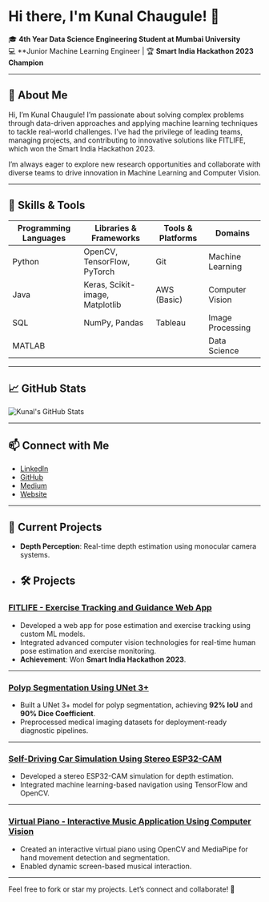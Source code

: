 # Hi there, I'm Kunal Chaugule! 👋

🎓 **4th Year Data Science Engineering Student at Mumbai University**  
💻 **Junior Machine Learning Engineer | 
🏆 **Smart India Hackathon 2023 Champion**  

---

## 🌟 About Me

Hi, I’m Kunal Chaugule! I’m passionate about solving complex problems through data-driven approaches and applying machine learning techniques to tackle real-world challenges. I’ve had the privilege of leading teams, managing projects, and contributing to innovative solutions like FITLIFE, which won the Smart India Hackathon 2023.

I’m always eager to explore new research opportunities and collaborate with diverse teams to drive innovation in Machine Learning and Computer Vision.

---

## 🚀 Skills & Tools

| **Programming Languages**  | **Libraries & Frameworks**       | **Tools & Platforms**      | **Domains**              |
|-----------------------------|----------------------------------|----------------------------|--------------------------|
| Python                      | OpenCV, TensorFlow, PyTorch     | Git                        | Machine Learning         |
| Java                        | Keras, Scikit-image, Matplotlib | AWS (Basic)                | Computer Vision          |
| SQL                         | NumPy, Pandas                   | Tableau                    | Image Processing         |
| MATLAB                      |                                 |                            | Data Science             |




---

## 📈 GitHub Stats

![Kunal's GitHub Stats](https://github-readme-stats.vercel.app/api?username=kunal0230&show_icons=true&theme=radical)

---

## 📫 Connect with Me

- [LinkedIn](https://linkedin.com/in/kunal-chaugule)
- [GitHub](https://github.com/kunal0230)
- [Medium](https://medium.com/@kunalchaugule.2003)
- [Website](https://www.kunalchaugule.com/)

---

## 🌱 Current Projects

- **Depth Perception**: Real-time depth estimation using monocular camera systems.
- ## 🛠 Projects

### [FITLIFE - Exercise Tracking and Guidance Web App](https://github.com/kunal0230/FITLIFE)
- Developed a web app for pose estimation and exercise tracking using custom ML models.
- Integrated advanced computer vision technologies for real-time human pose estimation and exercise monitoring.
- **Achievement**: Won **Smart India Hackathon 2023**.

---

### [Polyp Segmentation Using UNet 3+](https://github.com/kunal0230/Polyp-Segmentation-Using-UNet-3-with-TensorFlow)
- Built a UNet 3+ model for polyp segmentation, achieving **92% IoU** and **90% Dice Coefficient**.
- Preprocessed medical imaging datasets for deployment-ready diagnostic pipelines.

---

### [Self-Driving Car Simulation Using Stereo ESP32-CAM](https://github.com/kunal0230/Self-Driving-Car-Simulation-Using-Stereo-ESP32-CAM)
- Developed a stereo ESP32-CAM simulation for depth estimation.
- Integrated machine learning-based navigation using TensorFlow and OpenCV.

---

### [Virtual Piano - Interactive Music Application Using Computer Vision](https://www.youtube.com/shorts/ZdxvdxJ5CQM)
- Created an interactive virtual piano using OpenCV and MediaPipe for hand movement detection and segmentation.
- Enabled dynamic screen-based musical interaction.


---

Feel free to fork or star my projects. Let’s connect and collaborate! 🚀
